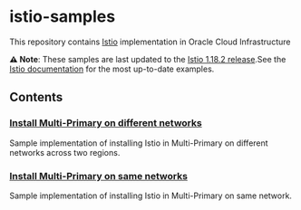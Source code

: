 # istio-samples

This repository contains [Istio](https://istio.io/) implementation in Oracle Cloud Infrastructure

**⚠️ Note**: These samples are last updated to the [Istio 1.18.2 release](https://github.com/istio/istio/releases/).See the [Istio documentation](https://istio.io/) for the most up-to-date examples.

## Contents

### [Install Multi-Primary on different networks](/terragrunt/istio-multi-region/)

Sample implementation of installing Istio in Multi-Primary on different networks across two regions.


### [Install Multi-Primary on same networks](/terragrunt/istio-multi-primary-same-region/)

Sample implementation of installing Istio in Multi-Primary on same network.

